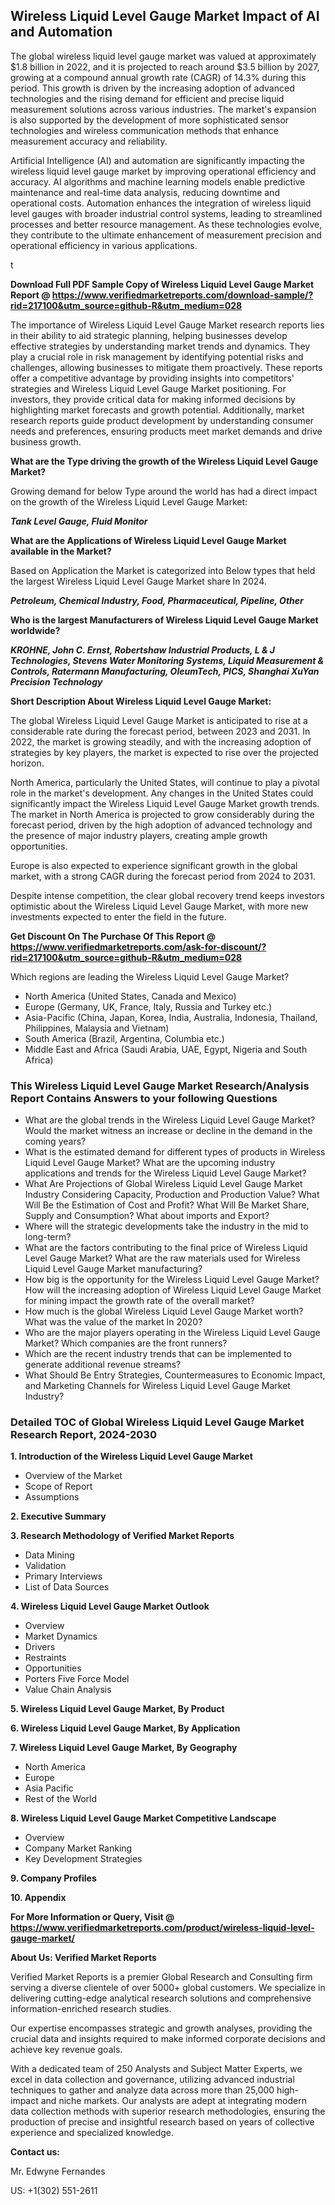 <h2>Wireless Liquid Level Gauge Market Impact of AI and Automation</h2><p>The global wireless liquid level gauge market was valued at approximately $1.8 billion in 2022, and it is projected to reach around $3.5 billion by 2027, growing at a compound annual growth rate (CAGR) of 14.3% during this period. This growth is driven by the increasing adoption of advanced technologies and the rising demand for efficient and precise liquid measurement solutions across various industries. The market's expansion is also supported by the development of more sophisticated sensor technologies and wireless communication methods that enhance measurement accuracy and reliability.</p><p>Artificial Intelligence (AI) and automation are significantly impacting the wireless liquid level gauge market by improving operational efficiency and accuracy. AI algorithms and machine learning models enable predictive maintenance and real-time data analysis, reducing downtime and operational costs. Automation enhances the integration of wireless liquid level gauges with broader industrial control systems, leading to streamlined processes and better resource management. As these technologies evolve, they contribute to the ultimate enhancement of measurement precision and operational efficiency in various applications.</p>t</p><p id="" class=""><strong>Download Full PDF Sample Copy of Wireless Liquid Level Gauge Market Report @ <a href="https://www.verifiedmarketreports.com/download-sample/?rid=217100&utm_source=github-R&utm_medium=028" target="_blank">https://www.verifiedmarketreports.com/download-sample/?rid=217100&utm_source=github-R&utm_medium=028</a></strong></p><p>The importance of&nbsp;Wireless Liquid Level Gauge Market research reports lies in their ability to aid strategic planning, helping businesses develop effective strategies by understanding market trends and dynamics. They play a crucial role in risk management by identifying potential risks and challenges, allowing businesses to mitigate them proactively. These reports offer a competitive advantage by providing insights into competitors' strategies and Wireless Liquid Level Gauge Market positioning. For investors, they provide critical data for making informed decisions by highlighting market forecasts and growth potential. Additionally, market research reports guide product development by understanding consumer needs and preferences, ensuring products meet market demands and drive business growth.</p><p><strong>What are the&nbsp;Type driving the growth of the Wireless Liquid Level Gauge Market?</strong></p><p id="" class="">Growing demand for below Type around the world has had a direct impact on the growth of the Wireless Liquid Level Gauge Market:</p><em><strong>Tank Level Gauge, Fluid Monitor</strong></em></p><strong>What are the&nbsp;Applications&nbsp;of Wireless Liquid Level Gauge Market available in the Market?</strong></p><p id="" class="">Based on Application the Market is categorized into Below types that held the largest Wireless Liquid Level Gauge Market share In 2024.</p><em><strong>Petroleum, Chemical Industry, Food, Pharmaceutical, Pipeline, Other</strong></em></p><strong>Who is the largest Manufacturers of Wireless Liquid Level Gauge Market worldwide?</strong></p><p><em><strong>KROHNE, John C. Ernst, Robertshaw Industrial Products, L & J Technologies, Stevens Water Monitoring Systems, Liquid Measurement & Controls, Ratermann Manufacturing, OleumTech, PICS, Shanghai XuYan Precision Technology</strong></em></p><p id="" class=""><strong>Short Description About Wireless Liquid Level Gauge Market:</strong></p><p>The global Wireless Liquid Level Gauge Market is anticipated to rise at a considerable rate during the forecast period, between 2023 and 2031. In 2022, the market is growing steadily, and with the increasing adoption of strategies by key players, the market is expected to rise over the projected horizon.</p><p>North America, particularly the United States, will continue to play a pivotal role in the market's development. Any changes in the United States could significantly impact the Wireless Liquid Level Gauge Market growth trends. The market in North America is projected to grow considerably during the forecast period, driven by the high adoption of advanced technology and the presence of major industry players, creating ample growth opportunities.</p><p>Europe is also expected to experience significant growth in the global market, with a strong CAGR during the forecast period from 2024 to 2031.</p><p>Despite intense competition, the clear global recovery trend keeps investors optimistic about the Wireless Liquid Level Gauge Market, with more new investments expected to enter the field in the future.</p><p id="" class=""><strong>Get Discount On The Purchase Of This Report @ <a href="https://www.verifiedmarketreports.com/ask-for-discount/?rid=217100&utm_source=github-R&utm_medium=028" target="_blank">https://www.verifiedmarketreports.com/ask-for-discount/?rid=217100&utm_source=github-R&utm_medium=028</a></strong></p>Which regions are leading the Wireless Liquid Level Gauge Market?</p><ul><li>North America (United States, Canada and Mexico)</li><li>Europe (Germany, UK, France, Italy, Russia and Turkey etc.)</li><li>Asia-Pacific (China, Japan, Korea, India, Australia, Indonesia, Thailand, Philippines, Malaysia and Vietnam)</li><li>South America (Brazil, Argentina, Columbia etc.)</li><li>Middle East and Africa (Saudi Arabia, UAE, Egypt, Nigeria and South Africa)</li></ul><h3 id="" class="">This Wireless Liquid Level Gauge Market Research/Analysis Report Contains Answers to your following Questions</h3><ul><li>What are the global trends in the Wireless Liquid Level Gauge Market? Would the market witness an increase or decline in the demand in the coming years?</li><li>What is the estimated demand for different types of products in Wireless Liquid Level Gauge Market? What are the upcoming industry applications and trends for the Wireless Liquid Level Gauge Market?</li><li>What Are Projections of Global Wireless Liquid Level Gauge Market Industry Considering Capacity, Production and Production Value? What Will Be the Estimation of Cost and Profit? What Will Be Market Share, Supply and Consumption? What about imports and Export?</li><li>Where will the strategic developments take the industry in the mid to long-term?</li><li>What are the factors contributing to the final price of Wireless Liquid Level Gauge Market? What are the raw materials used for Wireless Liquid Level Gauge Market manufacturing?</li><li>How big is the opportunity for the Wireless Liquid Level Gauge Market? How will the increasing adoption of Wireless Liquid Level Gauge Market for mining impact the growth rate of the overall market?</li><li>How much is the global Wireless Liquid Level Gauge Market worth? What was the value of the market In 2020?</li><li>Who are the major players operating in the Wireless Liquid Level Gauge Market? Which companies are the front runners?</li><li>Which are the recent industry trends that can be implemented to generate additional revenue streams?</li><li>What Should Be Entry Strategies, Countermeasures to Economic Impact, and Marketing Channels for Wireless Liquid Level Gauge Market Industry?</li></ul><h3 id="" class="">Detailed TOC of Global Wireless Liquid Level Gauge Market Research Report, 2024-2030</h3><p id="" class=""><strong>1. Introduction of the Wireless Liquid Level Gauge Market</strong></p><ul><li>Overview of the Market</li><li>Scope of Report</li><li>Assumptions</li></ul><p id="" class=""><strong>2. Executive Summary</strong></p><p id="" class=""><strong>3. Research Methodology of Verified Market Reports</strong></p><ul><li>Data Mining</li><li>Validation</li><li>Primary Interviews</li><li>List of Data Sources</li></ul><p id="" class=""><strong>4. Wireless Liquid Level Gauge Market Outlook</strong></p><ul><li>Overview</li><li>Market Dynamics</li><li>Drivers</li><li>Restraints</li><li>Opportunities</li><li>Porters Five Force Model</li><li>Value Chain Analysis</li></ul><p id="" class=""><strong>5. Wireless Liquid Level Gauge Market, By Product</strong></p><p id="" class=""><strong>6. Wireless Liquid Level Gauge Market, By Application</strong></p><p id="" class=""><strong>7. Wireless Liquid Level Gauge Market, By Geography</strong></p><ul><li>North America</li><li>Europe</li><li>Asia Pacific</li><li>Rest of the World</li></ul><p id="" class=""><strong>8. Wireless Liquid Level Gauge Market Competitive Landscape</strong></p><ul><li>Overview</li><li>Company Market Ranking</li><li>Key Development Strategies</li></ul><p id="" class=""><strong>9. Company Profiles</strong></p><p id="" class=""><strong>10. Appendix</strong></p><p id="" class=""><strong>For More Information or Query, Visit @ <a href="https://www.verifiedmarketreports.com/product/wireless-liquid-level-gauge-market/" target="_blank">https://www.verifiedmarketreports.com/product/wireless-liquid-level-gauge-market/</a></strong></p><p id="" class=""><strong>About Us: Verified Market Reports</strong></p><p id="" class="">Verified Market Reports is a premier Global Research and Consulting firm serving a diverse clientele of over 5000+ global customers. We specialize in delivering cutting-edge analytical research solutions and comprehensive information-enriched research studies.</p><p id="" class="">Our expertise encompasses strategic and growth analyses, providing the crucial data and insights required to make informed corporate decisions and achieve key revenue goals.</p><p id="" class="">With a dedicated team of 250 Analysts and Subject Matter Experts, we excel in data collection and governance, utilizing advanced industrial techniques to gather and analyze data across more than 25,000 high-impact and niche markets. Our analysts are adept at integrating modern data collection methods with superior research methodologies, ensuring the production of precise and insightful research based on years of collective experience and specialized knowledge.</p><p id="" class=""><strong>Contact us:</strong></p><p id="" class="">Mr. Edwyne Fernandes</p><p id="" class="">US: +1(302) 551-2611</p>